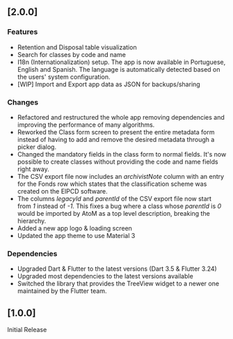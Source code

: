 ## [2.0.0]

### Features

- Retention and Disposal table visualization
- Search for classes by code and name
- I18n (Internationalization) setup. The app is now available in Portuguese,
  English and Spanish. The language is automatically detected based on the
  users' system configuration.
- [WIP] Import and Export app data as JSON for backups/sharing

### Changes

- Refactored and restructured the whole app removing dependencies and improving
  the performance of many algorithms.
- Reworked the Class form screen to present the entire metadata form instead
  of having to add and remove the desired metadata through a picker dialog.
- Changed the mandatory fields in the class form to normal fields. It's now
  possible to create classes without providing the code and name fields right
  away.
- The CSV export file now includes an _archivistNote_ column with an entry for
  the Fonds row which states that the classification scheme was created on the
  ElPCD software.
- The columns _legacyId_ and _parentId_ of the CSV export file now start from
  _1_ instead of _-1_. This fixes a bug where a class whose _parentId_ is _0_
  would be imported by AtoM as a top level description, breaking the hierarchy.
- Added a new app logo & loading screen
- Updated the app theme to use Material 3

### Dependencies

- Upgraded Dart & Flutter to the latest versions (Dart 3.5 & Flutter 3.24)
- Upgraded most dependencies to the latest versions available
- Switched the library that provides the TreeView widget to a newer one
  maintained by the Flutter team.

## [1.0.0]

Initial Release
